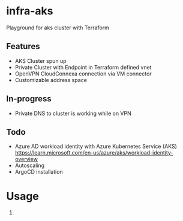 # infra-aks
Playground for aks cluster with Terraform

## Features
- AKS Cluster spun up
- Private Cluster with Endpoint in Terraform defined vnet
- OpenVPN CloudConnexa connection via VM connector
- Customizable address space

## In-progress
- Private DNS to cluster is working while on VPN

## Todo
- Azure AD workload identity with Azure Kubernetes Service (AKS) https://learn.microsoft.com/en-us/azure/aks/workload-identity-overview
- Autoscaling
- ArgoCD installation

# Usage
1. 
